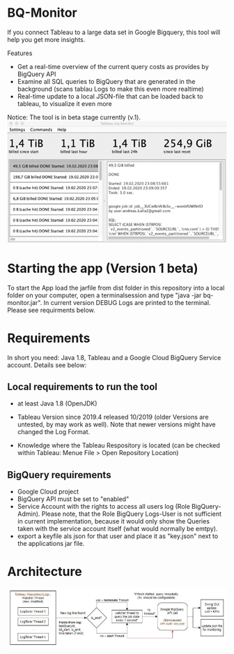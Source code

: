 # BQ-Monitor
If you connect Tableau to a large data set in Google Bigquery, this tool will help you get more insights.

Features
- Get a real-time overview of the current query costs as provides by BigQuery API
- Examine all SQL queries to BigQuery that are generated in the background (scans tablau Logs to make this even more realtime)
- Real-time update to a local JSON-file that can be loaded back to tableau, to visualize it even more

Notice: The tool is in beta stage currently (v.1).
![alt text](img/app.png)

# Starting the app (Version 1 beta)
To start the App load the jarfile from dist folder in this repository into a local folder on your computer, open a terminalsession and type "java -jar bq-monitor.jar". In current version DEBUG Logs are printed to the terminal.
Please see requirments below.

# Requirements
In short you need: Java 1.8, Tableau and a Google Cloud BigQuery Service account. Details see below:

## Local requirements to run the tool
- at least Java 1.8 (OpenJDK)
- Tableau Version since 2019.4 released 10/2019 (older Versions are untested, by may work as well). Note that newer versions might have changed the Log Format.
  
- Knowledge where the Tableau Respository is located (can be checked within Tableau: Menue File > Open Repository Location)

## BigQuery requirements
- Google Cloud project
- BigQuery API must be set to "enabled"
- Service Account with the rights to access all users log (Role BigQuery-Admin). Please note, that the Role BigQuery Logs-User is not sufficient in current implementation, because it would only show the Queries taken with the service account itself (what would normally be emtpy).
- export a keyfile als json for that user and place it as "key.json" next to the applications jar file.


# Architecture
![alt text](img/architecture.jpg)




